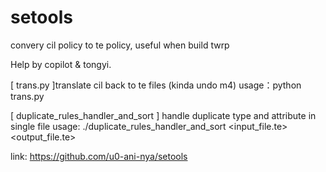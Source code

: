 # setools
convery cil policy to te policy, useful when build twrp

Help by copilot & tongyi. 

[ trans.py ]translate cil back to te files (kinda undo m4)
usage：python trans.py <file>

[ duplicate_rules_handler_and_sort ] handle duplicate type and attribute in single file
usage: ./duplicate_rules_handler_and_sort <input_file.te> <output_file.te>




link:
https://github.com/u0-ani-nya/setools
